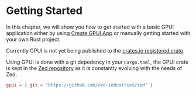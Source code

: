 # Getting Started

In this chapter, we will show you how to get started with a basic GPUI application either by using [Create GPUI App](https://github.com/zed-industries/create-gpui-app) or manually getting started with your own Rust project.

Currently GPUI is not yet being published to the [crates.io registered crate](https://crates.io/crates/gpui).

Using GPUI is done with a git depedency in your `Cargo.toml`, the GPUI crate is kept in the [Zed repository](https://github.com/zed-industries/zed) as it is constantly evolving with the needs of Zed.

```toml
gpui = { git = "https://github.com/zed-industries/zed" }
```
